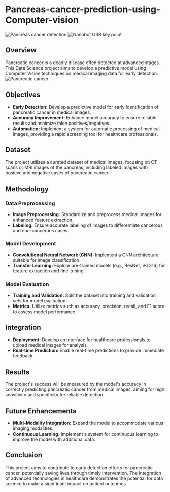 # Pancreas-cancer-prediction-using-Computer-vision
![Pancreas cancer detection](https://github.com/ssprakash5/Pancreas-cancer-prediction-using-Computer-vision/assets/154003057/8eeb2608-5f43-4134-ae77-e724bd6e248c)
![Nanobot ORB key point](https://github.com/ssprakash5/Pancreas-cancer-prediction-using-Computer-vision/assets/154003057/f78c4a82-6bf6-48f7-a973-bc916a7d6bf0)

## Overview

Pancreatic cancer is a deadly disease often detected at advanced stages. This Data Science project aims to develop a predictive model using Computer Vision techniques on medical imaging data for early detection.
![Pancreatic cancer](https://github.com/ssprakash5/Pancreas-cancer-prediction-using-Computer-vision/assets/154003057/b89012e7-a8f9-4a5a-a470-69074b3c4854)

## Objectives

- **Early Detection:** Develop a predictive model for early identification of pancreatic cancer in medical images.
- **Accuracy Improvement:** Enhance model accuracy to ensure reliable results and minimize false positives/negatives.
- **Automation:** Implement a system for automatic processing of medical images, providing a rapid screening tool for healthcare professionals.

## Dataset

The project utilizes a curated dataset of medical images, focusing on CT scans or MRI images of the pancreas, including labeled images with positive and negative cases of pancreatic cancer.

## Methodology

### Data Preprocessing

- **Image Preprocessing:** Standardize and preprocess medical images for enhanced feature extraction.
- **Labeling:** Ensure accurate labeling of images to differentiate cancerous and non-cancerous cases.

### Model Development

- **Convolutional Neural Network (CNN):** Implement a CNN architecture suitable for image classification.
- **Transfer Learning:** Explore pre-trained models (e.g., ResNet, VGG16) for feature extraction and fine-tuning.

### Model Evaluation

- **Training and Validation:** Split the dataset into training and validation sets for model evaluation.
- **Metrics:** Utilize metrics such as accuracy, precision, recall, and F1 score to assess model performance.

## Integration

- **Deployment:** Develop an interface for healthcare professionals to upload medical images for analysis.
- **Real-time Prediction:** Enable real-time predictions to provide immediate feedback.

## Results

The project's success will be measured by the model's accuracy in correctly predicting pancreatic cancer from medical images, aiming for high sensitivity and specificity for reliable detection.

## Future Enhancements

- **Multi-Modality Integration:** Expand the model to accommodate various imaging modalities.
- **Continuous Learning:** Implement a system for continuous learning to improve the model with additional data.

## Conclusion

This project aims to contribute to early detection efforts for pancreatic cancer, potentially saving lives through timely intervention. The integration of advanced technologies in healthcare demonstrates the potential for data science to make a significant impact on patient outcomes.


